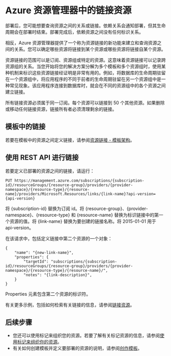 <properties 
	pageTitle="Azure 资源管理器中的链接资源" 
	description="在 Azure 资源管理器的不同资源组中的各个资源之间创建链接。" 
	services="azure-resource-manager" 
	documentationCenter="" 
	authors="tfitzmac" 
	manager="wpickett" 
	editor=""/>

<tags 
	ms.service="azure-resource-manager" 
	ms.date="01/26/2016" 
	wacn.date="03/21/2016"/>

# Azure 资源管理器中的链接资源

部署后，您可能想要查询资源之间的关系或链接。依赖关系会通知部署，但其生命周期会在部署时结束。部署完成后，依赖资源之间没有任何标识关系。

相反，Azure 资源管理器提供了一个称为资源链接的新功能来建立和查询资源之间的关系。您可以确定哪些资源将链接到某个资源或哪些资源将链接自某个资源。

资源链接的范围可以是订阅、资源组或特定的资源。这意味着资源链接可以记录跨资源组的关系。当您开始将您的解决方案分解为多个模板和多个资源组时，使用某种机制来标识这些资源链接经证明是非常有用的。例如，将数据库的生命周期驻留在一个资源组中，将应用程序的不同于前者的生命周期驻留在另一个资源组中是一种常见现象。该应用程序连接到数据库时，就会在不同的资源组中的各个资源之间建立链接。

所有链接资源必须属于同一订阅。每个资源可以链接到 50 个其他资源。如果删除或移动任何链接资源，链接所有者必须清理剩余的链接。

## 模板中的链接

若要在模板中的资源之间定义链接，请参阅[资源链接 - 模板架构](/documentation/articles/resource-manager-template-links)。

## 使用 REST API 进行链接

若要定义已部署的资源之间的链接，请运行：

    PUT https://management.azure.com/subscriptions/{subscription-id}/resourceGroups/{resource-group}/providers/{provider-namespace}/{resource-type}/{resource-name}/providers/Microsoft.Resources/links/{link-name}?api-version={api-version}

将 {subscription-id} 替换为订阅 id。将 {resource-group}、{provider-namespace}、{resource-type} 和 {resource-name} 替换为标识链接中的第一个资源的值。将 {link-name} 替换为要创建的链接名称。将 2015-01-01 用于 api-version。

在该请求中，包括定义链接中第二个资源的一个对象：

    {
        "name": "{new-link-name}",
        "properties": {
            "targetId": "subscriptions/{subscription-id}/resourceGroups/{resource-group}/providers/{provider-namespace}/{resource-type}/{resource-name}/",
            "notes": "{link-description}",
        }
    }

Properties 元素包含第二个资源的标识符。

有关更多示例，包括如何检索有关链接的信息，请参阅[链接资源](https://msdn.microsoft.com/zh-cn/library/azure/mt238499.aspx)。

## 后续步骤

- 您还可以使用标记来组织您的资源。若要了解有关标记资源的信息，请参阅[使用标记来组织你的资源](/documentation/articles/resource-group-using-tags)。
- 有关如何创建模板并定义要部署的资源的说明，请参阅[创作模板](/documentation/articles/resource-group-authoring-templates)。

<!---HONumber=Mooncake_0314_2016-->